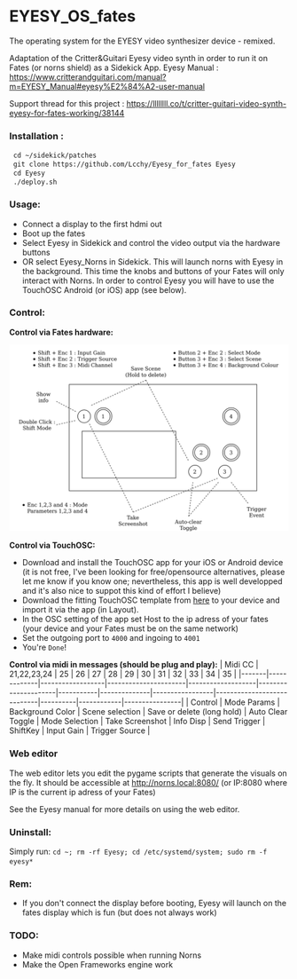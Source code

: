 # EYESY_OS_fates

The operating system for the EYESY video synthesizer device - remixed.

Adaptation of the Critter&Guitari Eyesy video synth in order to run it on Fates (or norns shield) as a Sidekick App.
Eyesy Manual : https://www.critterandguitari.com/manual?m=EYESY_Manual#eyesy%E2%84%A2-user-manual

Support thread for this project : https://llllllll.co/t/critter-guitari-video-synth-eyesy-for-fates-working/38144

### Installation :
```
 cd ~/sidekick/patches
 git clone https://github.com/Lcchy/Eyesy_for_fates Eyesy
 cd Eyesy
 ./deploy.sh
 ```
  
### Usage:
 - Connect a display to the first hdmi out
 - Boot up the fates
 - Select Eyesy in Sidekick and control the video output via the hardware buttons
 - OR select Eyesy_Norns in Sidekick. This will launch norns with Eyesy in the background. 
   This time the knobs and buttons of your Fates will only interact with Norns. In order to control Eyesy you
   will have to use the TouchOSC Android (or iOS) app (see below).
   
### Control:

**Control via Fates hardware:**

![text](hardware_usage.png)


**Control via TouchOSC:**
- Download and install the TouchOSC app for your iOS or Android device (it is not free, I've been looking for free/opensource alternatives, please let me know if you know one; nevertheless, this app is well developped and it's also nice to suppot this kind of effort I believe)
- Download the fitting TouchOSC template from [here](https://www.dropbox.com/sh/l5bhlr3li820olc/AAD399Ej1-16u7qgEB3BTCQ1a?dl=0) to your device and import it via the app (in Layout).
- In the OSC setting of the app set Host to the ip adress of your fates (your device and your Fates must be on the same network)
- Set the outgoing port to `4000` and ingoing to `4001`
- You're `Done`!
 
 
**Control via midi in messages (should be plug and play):**
  | Midi CC    | 21,22,23,24 | 25               | 26               | 27               | 28                | 29                | 30              | 31        | 32           | 33              | 34                         | 35       |
  |-------|-------------|------------------|----------------------|-------------------|---------------------|-----------|--------------|-----------------|----------------------------|----------|------------|----------------|
  | Control | Mode Params | Background Color | Scene selection | Save or delete (long hold) | Auto Clear Toggle | Mode Selection | Take Screenshot | Info Disp | Send Trigger | ShiftKey | Input Gain | Trigger Source |


### Web editor
The web editor lets you edit the pygame scripts that generate the visuals on the fly. It should be accessible at http://norns.local:8080/ (or IP:8080 where IP is the current ip adress of your Fates)

See the Eyesy manual for more details on using the web editor.

### Uninstall:
Simply run: `cd ~; rm -rf Eyesy; cd /etc/systemd/system; sudo rm -f eyesy*`

### Rem:
- If you don't connect the display before booting, Eyesy will launch on the fates display which is fun (but does not always work)


### TODO:
- Make midi controls possible when running Norns
- Make the Open Frameworks engine work
